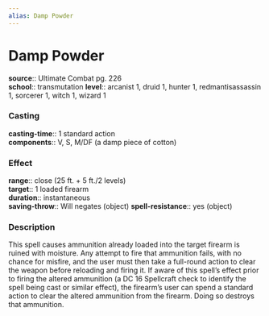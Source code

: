 ```yaml
---
alias: Damp Powder
---
```


# Damp Powder 

**source**:: Ultimate Combat pg. 226  
**school**:: transmutation
**level**:: arcanist 1, druid 1, hunter 1, redmantisassassin 1, sorcerer 1, witch 1, wizard 1

### Casting 

**casting-time**:: 1 standard action  
**components**:: V, S, M/DF (a damp piece of cotton)

### Effect 

**range**:: close (25 ft. + 5 ft./2 levels)  
**target**:: 1 loaded firearm  
**duration**:: instantaneous  
**saving-throw**:: Will negates (object)
**spell-resistance**:: yes (object)

### Description 

This spell causes ammunition already loaded into the target firearm is ruined with moisture. Any attempt to fire that ammunition fails, with no chance for misfire, and the user must then take a full-round action to clear the weapon before reloading and firing it. If aware of this spell’s effect prior to firing the altered ammunition (a DC 16 Spellcraft check to identify the spell being cast or similar effect), the firearm’s user can spend a standard action to clear the altered ammunition from the firearm. Doing so destroys that ammunition.
